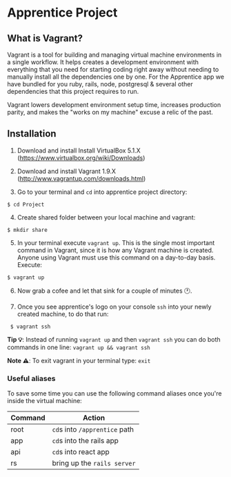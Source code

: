 # Apprentice Project

## What is Vagrant?
Vagrant is a tool for building and managing virtual machine environments in a single workflow. It helps creates a development environment with everything that you need for starting coding right away without needing to manually install all the dependencies one by one. For the Apprentice app we have bundled for you ruby, rails, node, postgresql & several other dependencies that this project requires to run.

Vagrant lowers development environment setup time, increases production parity, and makes the "works on my machine" excuse a relic of the past.

## Installation

1. Download and install Install VirtualBox 5.1.X (https://www.virtualbox.org/wiki/Downloads)

2. Download and install Vagrant 1.9.X (http://www.vagrantup.com/downloads.html)

3. Go to your terminal and `cd` into apprentice project directory:

  ```
  $ cd Project
  ```

4. Create shared folder between your local machine and vagrant:

  ```
  $ mkdir share
  ```

5. In your terminal execute `vagrant up`. This is the single most important command in Vagrant, since it is how any Vagrant machine is created. Anyone using Vagrant must use this command on a day-to-day basis. Execute:

 ```
 $ vagrant up
 ```

6. Now grab a cofee and let that sink for a couple of minutes 🕐.

7. Once you see apprentice's logo on your console `ssh` into your newly created machine, to do that run:

  ```
   $ vagrant ssh
  ```

**Tip 💡**: Instead of running `vagrant up` and then `vagrant ssh` you can do both commands in one line: `vagrant up && vagrant ssh`

**Note ⚠️**: To exit vagrant in your terminal type: `exit`


### Useful aliases

To save some time you can use the following command aliases once you're inside the virtual machine:

Command | Action
------------ | -------------
root | `cd`s into `/apprentice` path
app | `cd`s into the rails app
api | `cd`s into react app
rs | bring up the `rails server`
